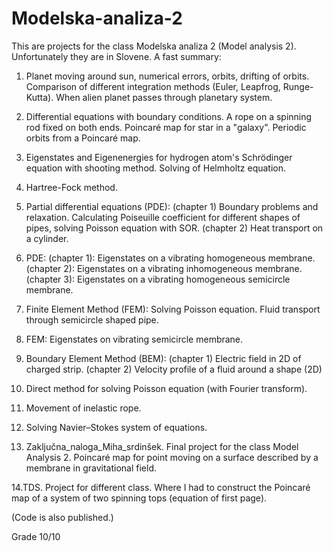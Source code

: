 # Modelska-analiza-2

This are projects for the class Modelska analiza 2 (Model analysis 2).
Unfortunately they are in Slovene. A fast summary:
1. Planet moving around sun, numerical errors, orbits, drifting of orbits. Comparison of different integration methods (Euler, Leapfrog, Runge-Kutta). When alien planet passes through planetary system.
2. Differential equations with boundary conditions. A rope on a spinning rod fixed on both ends. Poincaré map for star in a "galaxy". Periodic orbits from a Poincaré map.
3. Eigenstates and Eigenenergies for hydrogen atom's Schrödinger equation with shooting method. Solving of Helmholtz equation.
4. Hartree-Fock method.
5. Partial differential equations (PDE): (chapter 1) Boundary problems and relaxation. Calculating Poiseuille coefficient for different                                             shapes of pipes, solving Poisson equation with SOR.
                                         (chapter 2) Heat transport on a cylinder.
6. PDE: (chapter 1): Eigenstates on a vibrating homogeneous membrane.
        (chapter 2): Eigenstates on a vibrating inhomogeneous membrane.
        (chapter 3): Eigenstates on a vibrating homogeneous semicircle membrane.
7. Finite Element Method (FEM): Solving Poisson equation. Fluid transport through semicircle shaped pipe.
8. FEM: Eigenstates on vibrating semicircle membrane.
9. Boundary Element Method (BEM): (chapter 1) Electric field in 2D of charged strip.
                                  (chapter 2) Velocity profile of a fluid around a shape (2D)
10. Direct method for solving Poisson equation (with Fourier transform).
11. Movement of inelastic rope.
12. Solving Navier–Stokes system of equations.

13. Zaključna_naloga_Miha_srdinšek.
Final project for the class Model Analysis 2. Poincaré map for point moving on a surface described by a membrane in gravitational field.

14.TDS.
Project for different class. Where I had to construct the Poincaré map of a system of two spinning tops (equation of first page).




(Code is also published.)

Grade 10/10
